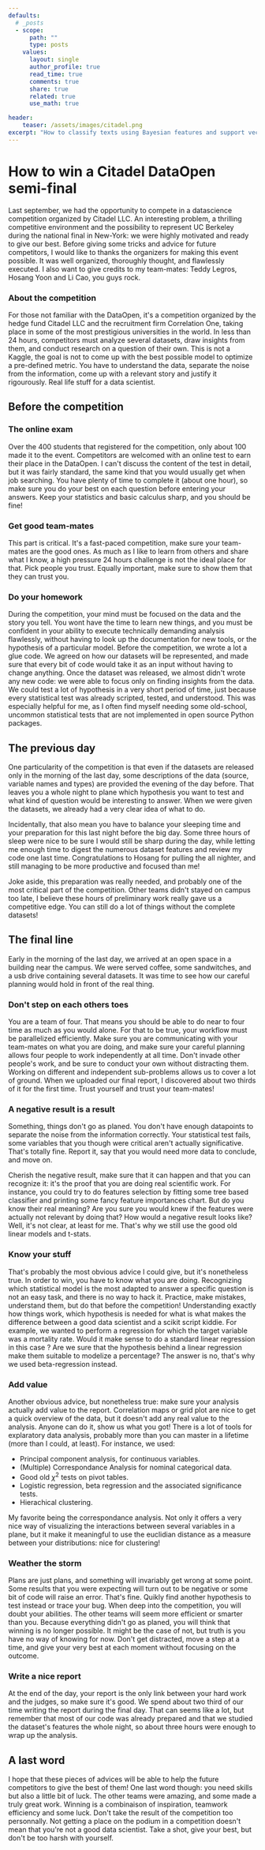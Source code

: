 ```yaml
---
defaults:
  # _posts
  - scope:
      path: ""
      type: posts
    values:
      layout: single
      author_profile: true
      read_time: true
      comments: true
      share: true
      related: true
      use_math: true

header:
    teaser: /assets/images/citadel.png
excerpt: "How to classify texts using Bayesian features and support vector machines."
---
```


# How to win a Citadel DataOpen semi-final

Last september, we had the opportunity to compete in a datascience competition organized by Citadel LLC. An interesting problem, a thrilling competitive environment and the possibility to represent UC Berkeley during the national final in New-York: we were highly motivated and ready to give our best. Before giving some tricks and advice for future competitors, I would like to thanks the organizers for making this event possible. It was well organized, thoroughly thought, and flawlessly executed. I also want to give credits to my team-mates: Teddy Legros, Hosang Yoon and Li Cao, you guys rock. 

### About the competition 

For those not familiar with the DataOpen, it's a competition organized by the hedge fund Citadel LLC and the recruitment firm Correlation One, taking place in some of the most prestigious universities in the world. In less than 24 hours, competitors must analyze several datasets, draw insights from them, and conduct research on a question of their own. 
This is not a Kaggle, the goal is not to come up with the best possible model to optimize a pre-defined metric. You have to understand the data, separate the noise from the information, come up with a relevant story and justify it rigourously. Real life stuff for a data scientist. 

## Before the competition

### The online exam

Over the 400 students that registered for the competition, only about 100 made it to the event. Competitors are welcomed with an online test to earn their place in the DataOpen. I can't discuss the content of the test in detail, but it was fairly standard, the same kind that you would usually get when job searching. You have plenty of time to complete it (about one hour), so make sure you do your best on each question before entering your answers. Keep your statistics and basic calculus sharp, and you should be fine!

### Get good team-mates

This part is critical. It's a fast-paced competition, make sure your team-mates are the good ones. As much as I like to  learn from others and share what I know, a high pressure 24 hours challenge is not the ideal place for that. Pick people you trust. Equally important, make sure to show them that they can trust you. 

### Do your homework

During the competition, your mind must be focused on the data and the story you tell. You wont have the time to learn new things, and you must be confident in your ability to execute technically demanding analysis flawlessly, without having to look up the documentation for new tools, or the hypothesis of a particular model. Before the competition, we wrote a lot a glue code. We agreed on how our datasets will be represented, and made sure that every bit of code would take it as an input without having to change anything. Once the dataset was released, we almost didn't wrote any new code: we were able to focus only on finding insights from the data. We could test a lot of hypothesis in a very short period of time, just because every statistical test was already scripted, tested, and understood. This was especially helpful for me, as I often find myself needing some old-school, uncommon statistical tests that are not implemented in open source Python packages.

## The previous day

One particularity of the competition is that even if the datasets are released only in the morning of the last day, some descriptions of the data (source, variable names and types) are provided the evening of the day before. That leaves you a whole night to plane which hypothesis you want to test and what kind of question would be interesting to answer. When we were given the datasets, we already had a very clear idea of what to do. 

Incidentally, that also mean you have to balance your sleeping time and your preparation for this last night before the big day. Some three hours of sleep were nice to be sure I would still be sharp during the day, while letting me enough time to digest the numerous dataset features and review my code one last time. Congratulations to Hosang for pulling the all nighter, and still managing to be more productive and focused than me!

Joke aside, this preparation was really needed, and probably one of the most critical part of the competition. Other teams didn't stayed on campus too late, I believe these hours of preliminary work really gave us a competitive edge. You can still do a lot of things without the complete datasets!

 ## The final line

Early in the morning of the last day, we arrived at an open space in a building near the campus. We were served coffee, some sandwitches, and a usb drive containing several datasets. It was time to see how our careful planning would hold in front of the real thing.

 ### Don't step on each others toes

You are a team of four. That means you should be able to do near to four time as much as you would alone. For that to be true, your workflow must be parallelized efficiently. Make sure you are communicating with your team-mates on what you are doing, and make sure your careful planning allows four people to work independently at all time. Don't invade other people's work, and be sure to conduct your own without distracting them. Working on different and independent sub-problems allows us to cover a lot of ground. When we uploaded our final report, I discovered about two thirds of it for the first time. Trust yourself and trust your team-mates!

 ### A negative result is a result

Something, things don't go as planed. You don't have enough datapoints to separate the noise from the information correctly. Your statistical test fails, some variables that you though were critical aren't actually significative. That's totally fine. Report it, say that you would need more data to conclude, and move on.
 
Cherish the negative result, make sure that it can happen and that you can recognize it: it's the proof that you are doing real scientific work. For instance, you could try to do features selection by fitting some tree based classifier and printing some fancy feature importances chart. But do you know their real meaning? Are you sure you would knew if the features were actually not relevant by doing that? How would a negative result looks like? Well, it's not clear, at least for me. That's why we still use the good old linear models and t-stats.

### Know your stuff

That's probably the most obvious advice I could give, but it's nonetheless true. In order to win, you have to know what you are doing. Recognizing which statistical model is the most adapted to answer a specific question is not an easy task, and there is no way to hack it. Practice, make mistakes, understand them, but do that before the competition! Understanding exactly how things work, which hypothesis is needed for what is what makes the difference between a good data scientist and a scikit script kiddie. 
For example, we wanted to perform a regression for which the target variable was a mortality rate. Would it make sense to do a standard linear regression in this case ? Are we sure that the hypothesis behind a linear regression make them suitable to modelize a percentage? The answer is no, that's why we used beta-regression instead. 

### Add value

Another obvious advice, but nonetheless true: make sure your analysis actually add value to the report. Correlation maps or grid plot are nice to get a quick overview of the data, but it doesn't add any real value to the analysis. Anyone can do it, show us what you got! There is a lot of tools for explaratory data analysis, probably more than you can master in a lifetime (more than I could, at least). For instance, we used:
 - Principal component analysis, for continuous variables.
 - (Multiple) Correspondance Analysis for nominal categorical data.
 - Good old $\chi^2$ tests on pivot tables.
 - Logistic regression, beta regression and the associated significance tests.
 - Hierachical clustering.

My favorite being the correspondance analysis. Not only it offers a very nice way of visualizing the interactions between several variables in a plane, but it make it meaningful to use the euclidian distance as a measure between your distributions: nice for clustering!

 ### Weather the storm

 Plans are just plans, and something will invariably get wrong at some point. Some results that you were expecting will turn out to be negative or some bit of code will raise an error. That's fine. Quikly find another hypothesis to test instead or trace your bug. When deep into the competition, you will doubt your abilities. The other teams will seem more efficient or smarter than you. Because everything didn't go as planed, you will think that winning is no longer possible. It might be the case of not, but truth is you have no way of knowing for now. Don't get distracted, move a step at a time, and give your very best at each moment without focusing on the outcome.

 ### Write a nice report

At the end of the day, your report is the only link between your hard work and the judges, so make sure it's good. We spend about two third of our time writing the report during the final day. That can seems like a lot, but remember that most of our code was already prepared and that we studied the dataset's features the whole night, so about three hours were enough to wrap up the analysis.

 ## A last word

I hope that these pieces of advices will be able to help the future competitors to give the best of them! One last word though: you need skills but also a little bit of luck. The other teams were amazing, and some made a truly great work. Winning is a combinaison of inspiration, teamwork efficiency and some luck. Don't take the result of the competition too personnally. Not getting a place on the podium in a competition doesn't mean that you're not a good data scientist. Take a shot, give your best, but don't be too harsh with yourself.